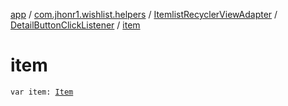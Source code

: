 [app](../../../index.md) / [com.jhonr1.wishlist.helpers](../../index.md) / [ItemlistRecyclerViewAdapter](../index.md) / [DetailButtonClickListener](index.md) / [item](./item.md)

# item

`var item: `[`Item`](../../-item/index.md)
